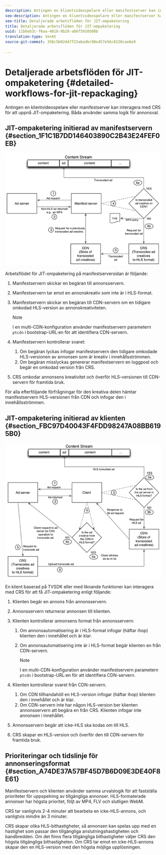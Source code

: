 ```yaml
---
description: Antingen en klientvideospelare eller manifestserver kan interagera med CRS för att uppnå JIT-ompaketering. Båda använder samma logik för annonsval.
seo-description: Antingen en klientvideospelare eller manifestserver kan interagera med CRS för att uppnå JIT-ompaketering. Båda använder samma logik för annonsval.
seo-title: Detaljerade arbetsflöden för JIT-ompaketering
title: Detaljerade arbetsflöden för JIT-ompaketering
uuid: 11b6eb3c-f6aa-4018-9b20-ab6f5910508b
translation-type: tm+mt
source-git-commit: 358c5b02d47f23a6adbc98e457e56c8220cae6e9

---
```



# Detaljerade arbetsflöden för JIT-ompaketering {#detailed-workflows-for-jit-repackaging}

Antingen en klientvideospelare eller manifestserver kan interagera med CRS för att uppnå JIT-ompaketering. Båda använder samma logik för annonsval.

## JIT-ompaketering initierad av manifestservern {#section_1F1C1B7DD146403890C2B43E24FEF0EB}

![](assets/ssai_JIT-workflow_web.png)

Arbetsflödet för JIT-ompaketering på manifestserversidan är följande:

1. Manifestservern skickar en begäran till annonsservern.
1. Manifestservern tar emot en annonskreativ som inte är i HLS-format.
1. Manifestservern skickar en begäran till CDN-servern om en tidigare omkodad HLS-version av annonskreativiteten.

   >[!NOTE]
   >
   >I en multi-CDN-konfiguration använder manifestservern parametern `ptcdn` i bootstrap-URL:en för att identifiera CDN-servern.

1. Manifestservern kontrollerar svaret:

   1. Om begäran lyckas infogar manifestservern den tidigare omkodade HLS-versionen av annonsen som är kreativ i innehållsströmmen.
   1. Om begäran misslyckas genererar manifestservern en loggpost och begär en omkodad version från CRS.

1. CRS omkodar annonsens kreativitet och överför HLS-versionen till CDN-servern för framtida bruk.

För alla efterföljande förfrågningar för den kreativa delen hämtar manifestservern HLS-versionen från CDN och infogar den i innehållsströmmen.

## JIT-ompaketering initierad av klienten {#section_FBC97D40043F4FDD98247A08BB6195B0}

<!--<a id="fig_hkn_ndt_3z"></a>-->

![](assets/ssai_JIT-workflow_client_web.png)

En klient baserad på TVSDK eller med liknande funktioner kan interagera med CRS för att få JIT-ompaketering enligt följande:

1. Klienten begär en annons från annonsservern.
1. Annonsservern returnerar annonsen till klienten.
1. Klienten kontrollerar annonsens format från annonsservern:

   1. Om annonsautomatisering är i HLS-format infogar (häftar ihop) klienten den i innehållet och är klar.
   1. Om annonsautomatisering inte är i HLS-format begär klienten en från CDN-servern.

      >[!NOTE]
      >
      >I en multi-CDN-konfiguration använder manifestservern parametern `ptcdn` i bootstrap-URL:en för att identifiera CDN-servern.

1. Klienten kontrollerar svaret från CDN-servern.

   1. Om CDN tillhandahöll en HLS-version infogar (häftar ihop) klienten den i innehållet och är klar.
   1. Om CDN-servern inte har någon HLS-version ber klienten annonsservern att begära en från CRS. Klienten infogar inte annonsen i innehållet.

1. Annonsservern begär att icke-HLS ska kodas om till HLS.
1. CRS skapar en HLS-version och överför den till CDN-servern för framtida bruk.

## Prioriteringar och tidslinje för annonseringsformat {#section_A74DE37A57BF45D7B6D09E3DE40F8E61}

Manifestservern och klienten använder samma urvalslogik för att fastställa prioriteter för uppspelning av tillgängliga annonser. HLS-formaterade annonser har högsta prioritet, följt av MP4, FLV och slutligen WebM.

CRS tar vanligtvis 2-4 minuter att bearbeta en icke-HLS-annons, och vanligtvis mindre än 3 minuter.

CRS skapar olika HLS-bithastigheter, så annonsen kan spelas upp med en hastighet som passar den tillgängliga anslutningshastigheten och bandbredden. Om det finns flera tillgängliga bithastigheter väljer CRS den högsta tillgängliga bithastigheten. Om CRS tar emot en icke-HLS-annons skapar den en HLS-version med den högsta möjliga upplösningen.